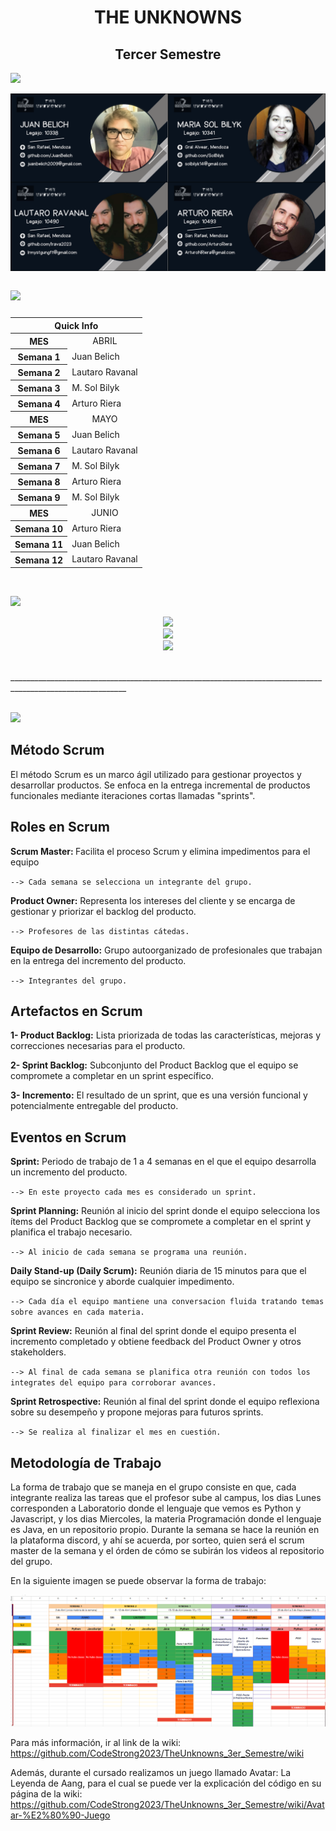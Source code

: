<h1 align="center">THE UNKNOWNS</h1>
<h2 align="center">Tercer Semestre</h2>

<p align="left">
<img src="https://readme-typing-svg.herokuapp.com/?lines=Integrantes+del+grupo+:&center=true&width=360&height=30">
</p>

<img src="https://github.com/CodeStrong2023/TheUnknowns_3er_Semestre/blob/Final/photo-collage.png.png?raw=true">

<table>
<caption> <p align="left">
<img src="https://readme-typing-svg.herokuapp.com/?lines=Scrum+Master+De+La+Semana+:&center=true&width=360&height=30">
</p> </caption>
<thead>
<tr>
<th colspan="2">Quick Info</th>
</tr>
</thead>
<tbody>
<tr><th scope='row'> MES </th><td align="center"> ABRIL </td></tr>
<tr><th scope='row'>Semana 1</th><td> Juan Belich</td></tr>
<tr><th scope='row'>Semana 2</th><td> Lautaro Ravanal </td></tr>
<tr><th scope='row'>Semana 3</th><td> M. Sol Bilyk </td></tr>
<tr><th scope='row'>Semana 4</th><td> Arturo Riera </td></tr>
<tr><th scope='row'> MES </th><td align="center"> MAYO </td></tr>
<tr><th scope='row'>Semana 5</th><td> Juan Belich </td></tr>
<tr><th scope='row'>Semana 6</th><td> Lautaro Ravanal </td></tr>
<tr><th scope='row'>Semana 7</th><td> M. Sol Bilyk </td></tr>
<tr><th scope='row'>Semana 8</th><td> Arturo Riera </td></tr>
<tr><th scope='row'>Semana 9</th><td> M. Sol Bilyk </td></tr>
<tr><th scope='row'> MES </th><td align="center"> JUNIO </td></tr>
<tr><th scope='row'>Semana 10</th><td> Arturo Riera </td></tr>
<tr><th scope='row'>Semana 11</th><td> Juan Belich </td></tr>
<tr><th scope='row'>Semana 12</th><td> Lautaro Ravanal </td></tr>
</tbody>
</table>
<br>

<p align="left">
<img src="https://readme-typing-svg.herokuapp.com/?lines=Lenguajes+que+usamos+:&center=true&width=360&height=30">
</p>

<p align="center">
  <a href="https://skillicons.dev">
    <img src="https://skillicons.dev/icons?i=java,python,javascript,html,css" />
    <br>
    <img src="https://skillicons.dev/icons?i=git,github,docker,mysql,mongo" />
    <br>
    <img src="https://skillicons.dev/icons?i=pycharm,vscode,postgres,django,kotlin" />
  </a>
</p>

<br>
___________________________________________________________________________________________________________
<br>
<br>
<p align="left">
<img src="https://readme-typing-svg.herokuapp.com/?lines=Forma+de+trabajo+:&center=true&width=360&height=30">
</p>
<p> <h2>Método Scrum</h2>
El método Scrum es un marco ágil utilizado para gestionar proyectos y desarrollar productos. Se enfoca en la entrega incremental de productos funcionales mediante iteraciones cortas llamadas "sprints".
<h2>Roles en Scrum</h2>
<p><strong>Scrum Master: </strong>Facilita el proceso Scrum y elimina impedimentos para el equipo

`--> Cada semana se selecciona un integrante del grupo.`

<strong>Product Owner:</strong> Representa los intereses del cliente y se encarga de gestionar y priorizar el backlog del producto.  

`--> Profesores de las distintas cátedas.`

<strong>Equipo de Desarrollo:</strong> Grupo autoorganizado de profesionales que trabajan en la entrega del incremento del producto.

`--> Integrantes del grupo.`

<h2>Artefactos en Scrum</h2>

<strong>1- Product Backlog:</strong> Lista priorizada de todas las características, mejoras y correcciones necesarias para el producto.

<strong>2- Sprint Backlog:</strong> Subconjunto del Product Backlog que el equipo se compromete a completar en un sprint específico.

<strong>3- Incremento:</strong> El resultado de un sprint, que es una versión funcional y potencialmente entregable del producto.

<h2>Eventos en Scrum</h2>

<strong>Sprint:</strong>  Periodo de trabajo de 1 a 4 semanas en el que el equipo desarrolla un incremento del producto.

`--> En este proyecto cada mes es considerado un sprint.`

<strong>Sprint Planning:</strong> Reunión al inicio del sprint donde el equipo selecciona los ítems del Product Backlog que se compromete a completar en el sprint y planifica el trabajo necesario.

`--> Al inicio de cada semana se programa una reunión.`

<strong>Daily Stand-up (Daily Scrum):</strong> Reunión diaria de 15 minutos para que el equipo se sincronice y aborde cualquier impedimento.

`--> Cada día el equipo mantiene una conversacion fluida tratando temas sobre avances en cada materia.`

<strong>Sprint Review:</strong> Reunión al final del sprint donde el equipo presenta el incremento completado y obtiene feedback del Product Owner y otros stakeholders.

`--> Al final de cada semana se planifica otra reunión con todos los integrates del equipo para corroborar avances.`

<strong>Sprint Retrospective:</strong> Reunión al final del sprint donde el equipo reflexiona sobre su desempeño y propone mejoras para futuros sprints.

`--> Se realiza al finalizar el mes en cuestión.`
</p>

<h2>Metodología de Trabajo </h2>

La forma de trabajo que se maneja en el grupo consiste en que, cada integrante realiza las tareas que el profesor sube al campus, los dias Lunes corresponden a Laboratorio donde el lenguaje que vemos es Python y Javascript, y los dias Miercoles, la materia Programación donde el lenguaje es Java, en un repositorio propio. 
Durante la semana se hace la reunión en la plataforma discord, y ahí se acuerda, por sorteo, quien será el scrum master de la semana y el órden de cómo se subirán los videos al repositorio del grupo.  

En la siguiente imagen se puede observar la forma de trabajo:

<img src="https://github.com/CodeStrong2023/TheUnknowns_3er_Semestre/blob/Final/Tabla%20de%20scrum%20master.png?raw=true">

 Para más información, ir al link de la wiki: https://github.com/CodeStrong2023/TheUnknowns_3er_Semestre/wiki

Además, durante el cursado realizamos un juego llamado Avatar: La Leyenda de Aang, para el cual se puede ver la explicación del código en su página de la wiki: https://github.com/CodeStrong2023/TheUnknowns_3er_Semestre/wiki/Avatar-%E2%80%90-Juego
  


